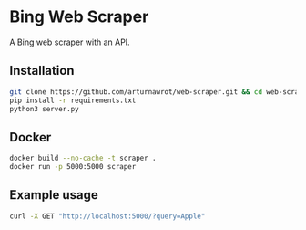 # Bing Web Scraper

A Bing web scraper with an API.

## Installation

```bash
git clone https://github.com/arturnawrot/web-scraper.git && cd web-scraper
pip install -r requirements.txt
python3 server.py
```
## Docker

```bash
docker build --no-cache -t scraper .
docker run -p 5000:5000 scraper
```

## Example usage

```bash
curl -X GET "http://localhost:5000/?query=Apple"
```
